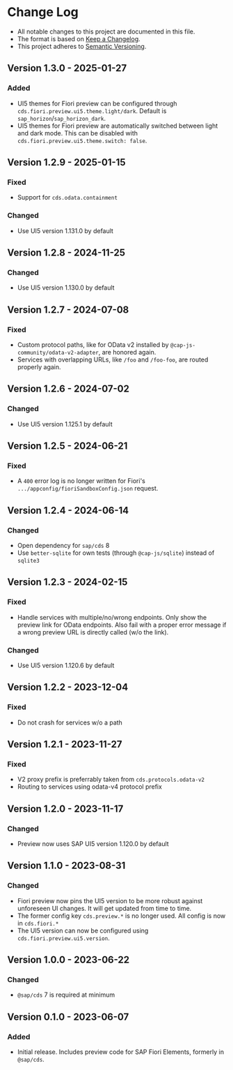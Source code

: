 # Change Log

- All notable changes to this project are documented in this file.
- The format is based on [Keep a Changelog](http://keepachangelog.com/).
- This project adheres to [Semantic Versioning](http://semver.org/).

## Version 1.3.0 - 2025-01-27

### Added

- UI5 themes for Fiori preview can be configured through `cds.fiori.preview.ui5.theme.light/dark`.  Default is `sap_horizon`/`sap_horizon_dark`.
- UI5 themes for Fiori preview are automatically switched between light and dark mode.  This can be disabled with `cds.fiori.preview.ui5.theme.switch: false`.

## Version 1.2.9 - 2025-01-15

### Fixed

- Support for `cds.odata.containment`

### Changed

- Use UI5 version 1.131.0 by default

## Version 1.2.8 - 2024-11-25

### Changed

- Use UI5 version 1.130.0 by default

## Version 1.2.7 - 2024-07-08

### Fixed

- Custom protocol paths, like for OData v2 installed by `@cap-js-community/odata-v2-adapter`, are honored again.
- Services with overlapping URLs, like `/foo` and `/foo-foo`, are routed properly again.

## Version 1.2.6 - 2024-07-02

### Changed

- Use UI5 version 1.125.1 by default


## Version 1.2.5 - 2024-06-21

### Fixed

- A `400` error log is no longer written for Fiori's `.../appconfig/fioriSandboxConfig.json` request.

## Version 1.2.4 - 2024-06-14

### Changed

- Open dependency for `sap/cds` 8
- Use `better-sqlite` for own tests (through `@cap-js/sqlite`) instead of `sqlite3`

## Version 1.2.3 - 2024-02-15

### Fixed

- Handle services with multiple/no/wrong endpoints. Only show the preview link for OData endpoints.  Also fail with a proper error message if a wrong preview URL is directly called (w/o the link).

### Changed

- Use UI5 version 1.120.6 by default

## Version 1.2.2 - 2023-12-04

### Fixed

- Do not crash for services w/o a path

## Version 1.2.1 - 2023-11-27

### Fixed

- V2 proxy prefix is preferrably taken from `cds.protocols.odata-v2`
- Routing to services using odata-v4 protocol prefix

## Version 1.2.0 - 2023-11-17

### Changed

- Preview now uses SAP UI5 version 1.120.0 by default

## Version 1.1.0 - 2023-08-31

### Changed

- Fiori preview now pins the UI5 version to be more robust against unforeseen UI changes. It will get updated from time to time.
- The former config key `cds.preview.*` is no longer used.  All config is now in `cds.fiori.*`
- The UI5 version can now be configured using `cds.fiori.preview.ui5.version`.

## Version 1.0.0 - 2023-06-22

### Changed

- `@sap/cds` 7 is required at minimum

## Version 0.1.0 - 2023-06-07

### Added

- Initial release. Includes preview code for SAP Fiori Elements, formerly in `@sap/cds`.
